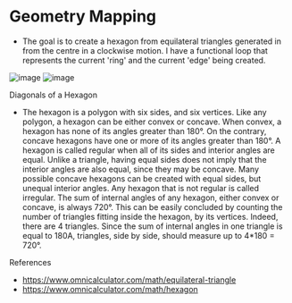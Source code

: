 # Geometry Mapping

- The goal is to create a hexagon from equilateral triangles generated in from the centre in a clockwise motion. I have a functional loop that represents the current 'ring' and the current 'edge' being created.

![image](https://user-images.githubusercontent.com/98287394/158609187-2d0509f2-32c2-425b-85ce-132ab3d2bfe4.png)
![image](https://user-images.githubusercontent.com/98287394/158609237-2af773ae-5f48-4b58-85e4-90450b5614ad.png)

Diagonals of a Hexagon
- The hexagon is a polygon with six sides, and six vertices. Like any polygon, a hexagon can be either convex or concave. When convex, a hexagon has none of its angles greater than 180°. On the contrary, concave hexagons have one or more of its angles greater than 180°. A hexagon is called regular when all of its sides and interior angles are equal. Unlike a triangle, having equal sides does not imply that the interior angles are also equal, since they may be concave. Many possible concave hexagons can be created with equal sides, but unequal interior angles. Any hexagon that is not regular is called irregular. The sum of internal angles of any hexagon, either convex or concave, is always 720°. This can be easily concluded by counting the number of triangles fitting inside the hexagon, by its vertices. Indeed, there are 4 triangles. Since the sum of internal angles in one triangle is equal to 180A, triangles, side by side, should measure up to 4*180 = 720°.

References
- https://www.omnicalculator.com/math/equilateral-triangle
- https://www.omnicalculator.com/math/hexagon

